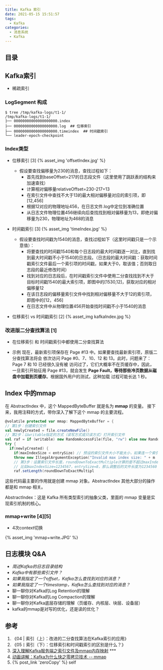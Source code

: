 ```yaml
---
title: Kafka 索引
date: 2021-05-15 15:51:57
tags:
  - Kafka
categories:
  - 消息系统  
  - Kafka
---
```


<p></p>
<!-- more -->

## 目录
<!-- toc -->

## Kafka索引
+ 稀疏索引

### LogSegment 构成
``` shell
$ tree /tmp/kafka-logs/t1-1/
/tmp/kafka-logs/t1-1/
├── 00000000000000000000.index
├── 00000000000000000000.log  ## 位移索引
├── 00000000000000000000.timeindex  ## 时间戳索引
└── leader-epoch-checkpoint
```

### Index类型 
- 位移索引 [3]
  {% asset_img  'offsetIndex.jpg'  %}  
  + 假设要查找偏移量为230的消息，查找过程如下：
    - 首先找到baseOffset=217的日志段文件（这里使用了跳跃表的结构来加速查找）
    - 计算相对偏移量relativeOffset=230-217=13
    - 在索引文件中查找不大于13的最大相对偏移量对应的索引项，即[12,456]
    - 根据12对应的物理地址456，在日志文件.log中定位到准确位置
    - 从日志文件物理位置456继续向后查找找到相对偏移量为13，即绝对偏移量为230，物理地址为468的消息


- 时间戳索引 [3]
  {% asset_img  'timeIndex.jpg'  %}
  + 假设要查找时间戳为1540的消息，查找过程如下（这里时间戳只是一个示意值）：
    -  将要查找的时间戳1540和每个日志段的最大时间戳逐一对比，直到找到最大时间戳不小于1540的日志段。（日志段的最大时间戳：获取时间戳索引文件最后一个索引项的时间戳，如果大于0，取该值；否则取日志段的最近修改时间）
    - 找到对应的日志段后，在时间戳索引文件中使用二分查找找到不大于目标时间戳1540的最大索引项，即图中的[1530,12]，获取对应的相对偏移量12
    - 在该日志段的偏移量索引文件中找到相对偏移量不大于12的索引项，即图中的[12，456]
    - 在日志文件中从物理位置456开始查找时间戳不小于1540的消息

- 位移索引 vs 时间戳索引 [2]
{% asset_img  kafkaIndex.jpg  %}

###  改进版二分查找算法 [1]
+ 在位移索引 和 时间戳索引中都使用二分查找算法

+ 示例
  现在，最新索引项保存在 Page #13 中。如果要查找最新索引项，原版二分查找算法将会
依次访问 Page #0、7、10、12 和 13。此时，问题来了：Page 7 和 10 已经很久没有被
访问过了，它们大概率不在页缓存中，因此，一旦索引开始征用 Page #13，就会发生
**Page Fault，**等待那些**冷页数据从磁盘中加载到页缓存**。根据国外用户的测试，这种加载
过程可能长达 1 秒。

## Index 中的mmap
在 AbstractIndex 中，这个 MappedByteBuffer 就是名为 **mmap** 的变量。
接下来，我用注释的方式，带你深入了解下这个 mmap 的主要流程。

``` Scala
@volatile protected var mmap: MappedByteBuffer = { 
// 第1步：创建索引文件
val newlyCreated = file.createNewFile() 
// 第2步：以writable指定的方式（读写方式或只读方式）打开索引文件
val raf = if (writable) new RandomAccessFile(file, "rw") else new Rando
try {    
  if(newlyCreated) {       
    if(maxIndexSize < entrySize) // 预设的索引文件大小不能太小，如果连一个索引
    throw new IllegalArgumentException("Invalid max index size: " + m
    // 第3步：设置索引文件长度，roundDownToExactMultiple计算的是不超过maxInde
    // 比如maxIndexSize=1234567，entrySize=8，那么调整后的文件长度为1234560
    raf.setLength(roundDownToExactMultipl
```

这些代码最主要的作用就是创建 mmap 对象。AbstractIndex 其他大部分的操作都是和 mmap 相关。

AbstractIndex：这是 Kafka 所有类型索引的抽象父类，里面的 mmap 变量是实现索引机制的核心。

### mmap+write [4][5]
+ 4次context切换 

{% asset_img 'mmap+write.JPG' %}

## 日志模块 Q&A

+    *简述Kafka的日志目录结构*
+    *Kafka中有那些索引文件？*
+    *如果我指定了一个offset，Kafka怎么查找到对应的消息？*
+    *如果我指定了一个timestamp，Kafka怎么查找到对应的消息？*
+    聊一聊你对Kafka的Log Retention的理解
+    聊一聊你对Kafka的Log Compaction的理解
+    聊一聊你对Kafka底层存储的理解（页缓存、内核层、块层、设备层）
+    kafka的mmap是对写的优化，还是读的优化？

## 参考
1. 《04 | 索引（上）：改进的二分查找算法在Kafka索引的应用》
2. 《05丨索引（下）：位移索引和时间戳索引的区别是什么？》
3. [深入理解Kafka服务端之索引文件及mmap内存映射](https://blog.csdn.net/qq_32907195/article/details/127635622) *** 
4. [动画讲解：Kafka为什么快之零拷贝技术 -- mmap](https://www.bilibili.com/video/BV1Sy4y1o7Ej/)
5. {% post_link 'zeroCopy' %} self

